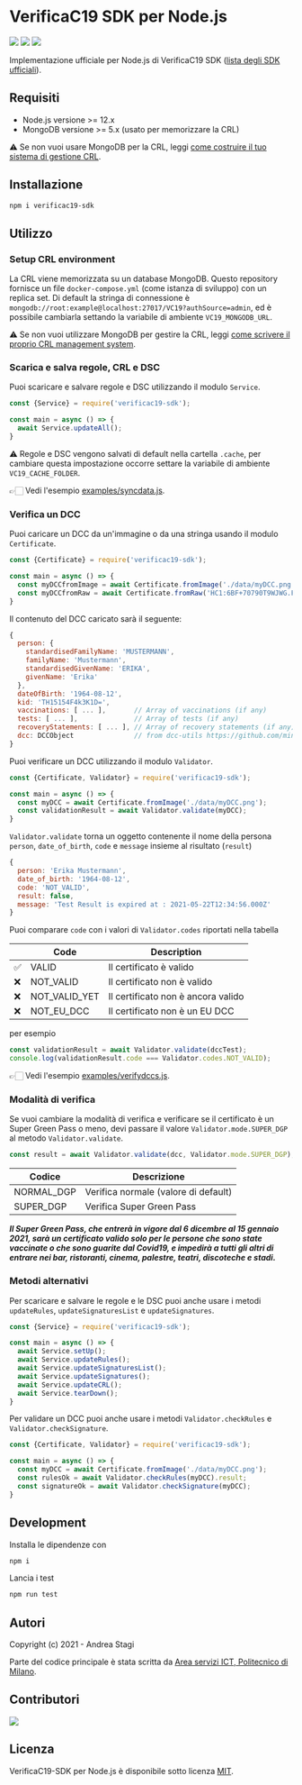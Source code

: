# VerificaC19 SDK per Node.js

<a href="https://www.npmjs.com/package/verificac19-sdk"><img src="https://img.shields.io/npm/v/verificac19-sdk.svg?logo=npm" /></a>
<img src="https://github.com/italia/verificac19-sdk/actions/workflows/ci.yml/badge.svg" />
<a href="https://codecov.io/gh/italia/verificac19-sdk"><img src="https://codecov.io/gh/italia/verificac19-sdk/branch/master/graph/badge.svg?token=SZ7lyP073V"/></a>

Implementazione ufficiale per Node.js di VerificaC19 SDK ([lista degli SDK ufficiali](https://github.com/ministero-salute/it-dgc-verificac19-sdk-onboarding#lista-librerie)).

## Requisiti

- Node.js versione >= 12.x
- MongoDB versione >= 5.x (usato per memorizzare la CRL)

⚠️ Se non vuoi usare MongoDB per la CRL, 
leggi [come costruire il tuo sistema di gestione CRL](https://github.com/italia/verificac19-sdk/blob/master/CUSTOM_CRL.md).

## Installazione

```sh
npm i verificac19-sdk
```

## Utilizzo

### Setup CRL environment

La CRL viene memorizzata su un database MongoDB. Questo repository fornisce un 
file `docker-compose.yml` (come istanza di sviluppo) con un replica set.
Di default la stringa di connessione è
`mongodb://root:example@localhost:27017/VC19?authSource=admin`, ed è possibile 
cambiarla settando la variabile di ambiente `VC19_MONGODB_URL`.

⚠️ Se non vuoi utilizzare MongoDB per gestire la CRL, 
leggi [come scrivere il proprio CRL management system](https://github.com/italia/verificac19-sdk/blob/master/CUSTOM_CRL.md).

### Scarica e salva regole, CRL e DSC

Puoi scaricare e salvare regole e DSC utilizzando il modulo `Service`.

```js
const {Service} = require('verificac19-sdk');

const main = async () => {
  await Service.updateAll();
}
```

⚠️ Regole e DSC vengono salvati di default nella cartella `.cache`, 
per cambiare questa impostazione occorre settare la variabile di ambiente `VC19_CACHE_FOLDER`.

👉🏻  Vedi l'esempio [examples/syncdata.js](https://github.com/italia/verificac19-sdk/blob/master/examples/syncdata.js).

### Verifica un DCC

Puoi caricare un DCC da un'immagine o da una stringa usando il modulo `Certificate`.

```js
const {Certificate} = require('verificac19-sdk');

const main = async () => {
  const myDCCfromImage = await Certificate.fromImage('./data/myDCC.png');
  const myDCCfromRaw = await Certificate.fromRaw('HC1:6BF+70790T9WJWG.FKY*4GO0.O1CV2...etc..');
}
```

Il contenuto del DCC caricato sarà il seguente:

```js
{
  person: {
    standardisedFamilyName: 'MUSTERMANN',
    familyName: 'Mustermann',
    standardisedGivenName: 'ERIKA',
    givenName: 'Erika'
  },
  dateOfBirth: '1964-08-12',
  kid: 'TH15154F4k3K1D=',
  vaccinations: [ ... ],       // Array of vaccinations (if any)
  tests: [ ... ],              // Array of tests (if any)
  recoveryStatements: [ ... ], // Array of recovery statements (if any)
  dcc: DCCObject               // from dcc-utils https://github.com/ministero-salute/dcc-utils
}
```

Puoi verificare un DCC utilizzando il modulo `Validator`.

```js
const {Certificate, Validator} = require('verificac19-sdk');

const main = async () => {
  const myDCC = await Certificate.fromImage('./data/myDCC.png');
  const validationResult = await Validator.validate(myDCC);
}
```

`Validator.validate` torna un oggetto contenente il nome della persona `person`,
`date_of_birth`, `code` e `message` insieme al risultato (`result`)

```js
{
  person: 'Erika Mustermann',
  date_of_birth: '1964-08-12',
  code: 'NOT_VALID',
  result: false,
  message: 'Test Result is expired at : 2021-05-22T12:34:56.000Z'
}
```

Puoi comparare `code` con i valori di `Validator.codes` riportati nella tabella

| | Code            | Description                                   |
|-| --------------- | --------------------------------------------- |
|✅| VALID           | Il certificato è valido                       |
|❌| NOT_VALID       | Il certificato non è valido                   | 
|❌| NOT_VALID_YET   | Il certificato non è ancora valido            | 
|❌| NOT_EU_DCC      | Il certificato non è un EU DCC                | 

per esempio 

```js
const validationResult = await Validator.validate(dccTest);
console.log(validationResult.code === Validator.codes.NOT_VALID);
```

👉🏻  Vedi l'esempio [examples/verifydccs.js](https://github.com/italia/verificac19-sdk/blob/master/examples/verifydccs.js).

### Modalità di verifica

Se vuoi cambiare la modalità di verifica e verificare se il certificato è un 
Super Green Pass o meno, devi passare il valore `Validator.mode.SUPER_DGP` al
metodo `Validator.validate`.

```js
const result = await Validator.validate(dcc, Validator.mode.SUPER_DGP);
```

| Codice         | Descrizione                              |
| -------------- | ---------------------------------------- |
| NORMAL_DGP     | Verifica normale (valore di default)     |
| SUPER_DGP      | Verifica Super Green Pass                | 

***Il Super Green Pass, che entrerà in vigore dal 6 dicembre al 15 gennaio 2021,
sarà un certificato valido solo per le persone che sono state vaccinate 
o che sono guarite dal Covid19, e impedirà a tutti gli altri di entrare nei bar,
ristoranti, cinema, palestre, teatri, discoteche e stadi.***

### Metodi alternativi

Per scaricare e salvare le regole e le DSC puoi anche usare i metodi
`updateRules`, `updateSignaturesList` e `updateSignatures`.

```js
const {Service} = require('verificac19-sdk');

const main = async () => {
  await Service.setUp();
  await Service.updateRules();
  await Service.updateSignaturesList();
  await Service.updateSignatures();
  await Service.updateCRL();
  await Service.tearDown();
}
```

Per validare un DCC puoi anche usare i metodi `Validator.checkRules` e 
`Validator.checkSignature`.

```js
const {Certificate, Validator} = require('verificac19-sdk');

const main = async () => {
  const myDCC = await Certificate.fromImage('./data/myDCC.png');
  const rulesOk = await Validator.checkRules(myDCC).result;
  const signatureOk = await Validator.checkSignature(myDCC);
}
```

## Development

Installa le dipendenze con

```sh
npm i
```

Lancia i test

```sh
npm run test
```

## Autori
Copyright (c) 2021 - Andrea Stagi

Parte del codice principale è stata scritta da [Area servizi ICT, Politecnico di Milano](https://www.ict.polimi.it/).

## Contributori

<a href="https://github.com/italia/verificac19-sdk">
  <img
  src="https://contributors-img.web.app/image?repo=italia/verificac19-sdk"
  />
</a>

## Licenza
VerificaC19-SDK per Node.js è disponibile sotto licenza [MIT](https://opensource.org/licenses/mit-license.php).
